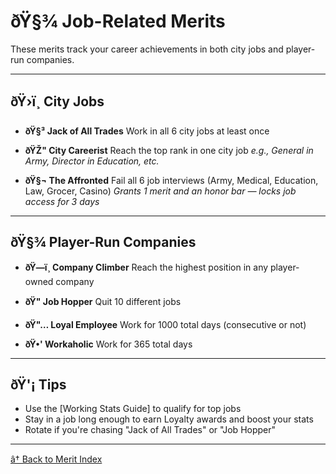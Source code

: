 ﻿---
hide:
  - toc
---

# ðŸ§¾ Job-Related Merits

These merits track your career achievements in both city jobs and player-run companies.

---

## ðŸ›ï¸ City Jobs

- **ðŸ§³ Jack of All Trades**
  Work in all 6 city jobs at least once

- **ðŸŽ" City Careerist**
  Reach the top rank in one city job
  *e.g., General in Army, Director in Education, etc.*

- **ðŸ§¬ The Affronted**
  Fail all 6 job interviews (Army, Medical, Education, Law, Grocer, Casino)
  *Grants 1 merit and an honor bar — locks job access for 3 days*

---

## ðŸ§¾ Player-Run Companies

- **ðŸ—ï¸ Company Climber**
  Reach the highest position in any player-owned company

- **ðŸ" Job Hopper**
  Quit 10 different jobs

- **ðŸ"… Loyal Employee**
  Work for 1000 total days (consecutive or not)

- **ðŸ•' Workaholic**
  Work for 365 total days

---

## ðŸ'¡ Tips

- Use the [Working Stats Guide] to qualify for top jobs
- Stay in a job long enough to earn Loyalty awards and boost your stats
- Rotate if you're chasing "Jack of All Trades" or "Job Hopper"

---

[â† Back to Merit Index](index.md)

